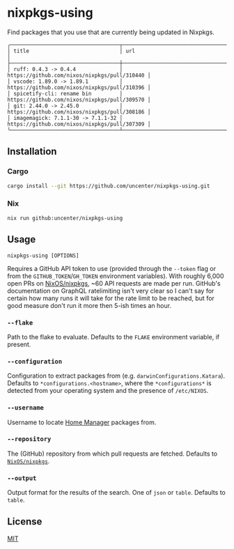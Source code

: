 # nixpkgs-using

Find packages that you use that are currently being updated in Nixpkgs.

```
╭───────────────────────────────────┬──────────────────────────────────────────────╮
│ title                             │ url                                          │
├───────────────────────────────────┼──────────────────────────────────────────────┤
│ ruff: 0.4.3 -> 0.4.4              │ https://github.com/nixos/nixpkgs/pull/310440 │
│ vscode: 1.89.0 -> 1.89.1          │ https://github.com/nixos/nixpkgs/pull/310396 │
│ spicetify-cli: rename bin         │ https://github.com/nixos/nixpkgs/pull/309570 │
│ git: 2.44.0 -> 2.45.0             │ https://github.com/nixos/nixpkgs/pull/308186 │
│ imagemagick: 7.1.1-30 -> 7.1.1-32 │ https://github.com/nixos/nixpkgs/pull/307309 │
╰───────────────────────────────────┴──────────────────────────────────────────────╯
```

## Installation

### Cargo

```sh
cargo install --git https://github.com/uncenter/nixpkgs-using.git
```

### Nix

```
nix run github:uncenter/nixpkgs-using
```

## Usage

```
nixpkgs-using [OPTIONS]
```

Requires a GitHub API token to use (provided through the `--token` flag or from the `GITHUB_TOKEN`/`GH_TOKEN` environment variables). With roughly 6,000 open PRs on [NixOS/nixpkgs](https://github.com/NixOS/nixpkgs), ~60 API requests are made per run. GitHub's documentation on GraphQL ratelimiting isn't very clear so I can't say for certain how many runs it will take for the rate limit to be reached, but for good measure don't run it more then 5-ish times an hour.

### `--flake`

Path to the flake to evaluate. Defaults to the `FLAKE` environment variable, if present.

### `--configuration`

Configuration to extract packages from (e.g. `darwinConfigurations.Katara`). Defaults to `*configurations.<hostname>`, where the `*configurations*` is detected from your operating system and the presence of `/etc/NIXOS`.

### `--username`

Username to locate [Home Manager](https://github.com/nix-community/home-manager) packages from.

### `--repository`

The (GitHub) repository from which pull requests are fetched. Defaults to [`NixOS/nixpkgs`](https://github.com/NixOS/nixpkgs).

### `--output`

Output format for the results of the search. One of `json` or `table`. Defaults to `table`.

## License

[MIT](LICENSE)
